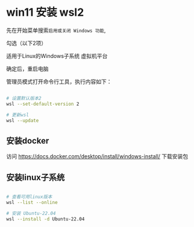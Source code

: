 # win11 安装 wsl2

先在开始菜单搜索`启用或关闭 Windows 功能`, 

勾选（以下2项）

适用于Linux的Windows子系统
虚拟机平台

确定后，重启电脑


管理员模式打开命令行工具，执行内容如下：
```bash

# 设置默认版本2
wsl --set-default-version 2

# 更新wsl
wsl --update


```

## 安装docker
访问 https://docs.docker.com/desktop/install/windows-install/ 下载安装包

## 安装linux子系统
```bash

# 查看可用linux版本
wsl --list --online

# 安装 Ubuntu-22.04
wsl --install -d Ubuntu-22.04
```